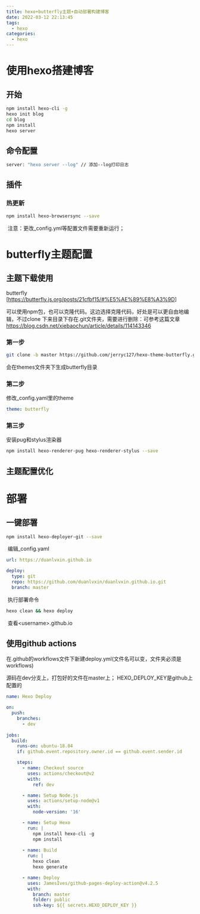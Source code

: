 ```yaml
---
title: hexo+butterfly主题+自动部署构建博客
date: 2022-03-12 22:13:45
tags:
  - hexo
categories:
  - hexo
---
```


# 使用hexo搭建博客

## 开始

```bash
npm install hexo-cli -g
hexo init blog
cd blog
npm install
hexo server
```

## 命令配置

```bash
server: "hexo server --log" // 添加--log打印日志
```



## 插件

### 热更新

```bash
npm install hexo-browsersync --save
```

​		注意：更改_config.yml等配置文件需要重新运行；


# butterfly主题配置
## 主题下载使用

butterfly [https://butterfly.js.org/posts/21cfbf15/#%E5%AE%89%E8%A3%9D]

可以使用npm包，也可以克隆代码。这边选择克隆代码，好处是可以更自由地编辑，不过clone 下来目录下存在.git文件夹，需要进行删除：可参考这篇文章 https://blog.csdn.net/xiebaochun/article/details/114143346
### 第一步

```bash
git clone -b master https://github.com/jerryc127/hexo-theme-butterfly.git themes/butterfly
```

会在themes文件夹下生成butterfly目录

### 第二步

修改_config.yaml里的theme

```yaml
theme: butterfly
```

### 第三步

安装pug和stylus渲染器

```bash
npm install hexo-renderer-pug hexo-renderer-stylus --save
```

## 主题配置优化


# 部署

## 一键部署
```bash
npm install hexo-deployer-git --save
```

​		编辑_config.yaml

```yaml
url: https://duanlvxin.github.io

deploy:
  type: git
  repo: https://github.com/duanlvxin/duanlvxin.github.io.git
  branch: master
```

​		执行部署命令

```bash
hexo clean && hexo deploy
```

​	查看\<username\>.github.io

## 使用github actions
在.github的workflows文件下新建deploy.yml(文件名可以变，文件夹必须是workflows)

源码在dev分支上，打包好的文件在master上；
HEXO_DEPLOY_KEY是github上配置的

```yml
name: Hexo Deploy

on:
  push:
    branches:
      - dev
    
jobs:
  build:
    runs-on: ubuntu-18.04
    if: github.event.repository.owner.id == github.event.sender.id

    steps:
      - name: Checkout source
        uses: actions/checkout@v2
        with:
          ref: dev

      - name: Setup Node.js
        uses: actions/setup-node@v1
        with:
          node-version: '16'

      - name: Setup Hexo
        run: |
          npm install hexo-cli -g
          npm install
          
      - name: Build
        run: |
          hexo clean
          hexo generate

      - name: Deploy
        uses: JamesIves/github-pages-deploy-action@v4.2.5
        with:
          branch: master
          folder: public
          ssh-key: ${{ secrets.HEXO_DEPLOY_KEY }}

```